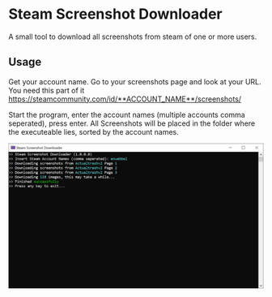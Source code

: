 # Steam Screenshot Downloader

A small tool to download all screenshots from steam of one or more users.

## Usage

Get your account name. Go to your screenshots page and look at your URL. You need this part of it https://steamcommunity.com/id/**ACCOUNT_NAME**/screenshots/

Start the program, enter the account names (multiple accounts comma seperated), press enter. All Screenshots will be placed in the folder where the executeable lies, sorted by the account names.

![Sample](https://github.com/Jnnshschl/SteamScreenshotDownloader/raw/master/SteamScreenshotDownloader/images/screenshot.PNG "Sample Screenshot")

